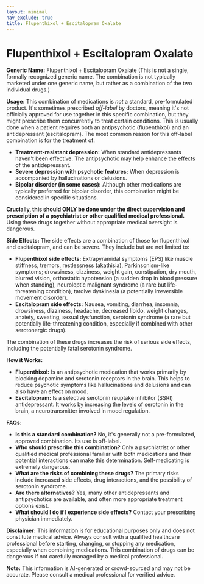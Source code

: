 ```yaml
---
layout: minimal
nav_exclude: true
title: Flupenthixol + Escitalopram Oxalate
---
```


# Flupenthixol + Escitalopram Oxalate

**Generic Name:** Flupenthixol + Escitalopram Oxalate (This is not a single, formally recognized generic name.  The combination is not typically marketed under one generic name, but rather as a combination of the two individual drugs.)


**Usage:** This combination of medications is *not* a standard, pre-formulated product.  It's sometimes prescribed *off-label* by doctors, meaning it's not officially approved for use together in this specific combination, but they might prescribe them concurrently to treat certain conditions.  This is usually done when a patient requires both an antipsychotic (flupenthixol) and an antidepressant (escitalopram).  The most common reason for this off-label combination is for the treatment of:

* **Treatment-resistant depression:** When standard antidepressants haven't been effective.  The antipsychotic may help enhance the effects of the antidepressant.
* **Severe depression with psychotic features:** When depression is accompanied by hallucinations or delusions.
* **Bipolar disorder (in some cases):** Although other medications are typically preferred for bipolar disorder, this combination might be considered in specific situations.

**Crucially, this should ONLY be done under the direct supervision and prescription of a psychiatrist or other qualified medical professional.**  Using these drugs together without appropriate medical oversight is dangerous.


**Side Effects:** The side effects are a combination of those for flupenthixol and escitalopram, and can be severe.  They include but are not limited to:

* **Flupenthixol side effects:**  Extrapyramidal symptoms (EPS) like muscle stiffness, tremors, restlessness (akathisia), Parkinsonism-like symptoms; drowsiness, dizziness, weight gain, constipation, dry mouth, blurred vision, orthostatic hypotension (a sudden drop in blood pressure when standing),  neuroleptic malignant syndrome (a rare but life-threatening condition),  tardive dyskinesia (a potentially irreversible movement disorder).
* **Escitalopram side effects:** Nausea, vomiting, diarrhea, insomnia, drowsiness, dizziness, headache, decreased libido, weight changes, anxiety, sweating, sexual dysfunction, serotonin syndrome (a rare but potentially life-threatening condition, especially if combined with other serotonergic drugs).

The combination of these drugs increases the risk of serious side effects, including the potentially fatal serotonin syndrome.


**How it Works:**

* **Flupenthixol:**  Is an antipsychotic medication that works primarily by blocking dopamine and serotonin receptors in the brain. This helps to reduce psychotic symptoms like hallucinations and delusions and can also have an effect on mood.
* **Escitalopram:** Is a selective serotonin reuptake inhibitor (SSRI) antidepressant.  It works by increasing the levels of serotonin in the brain, a neurotransmitter involved in mood regulation.


**FAQs:**

* **Is this a standard combination?** No, it's generally not a pre-formulated, approved combination.  Its use is off-label.
* **Who should prescribe this combination?** Only a psychiatrist or other qualified medical professional familiar with both medications and their potential interactions can make this determination.  Self-medicating is extremely dangerous.
* **What are the risks of combining these drugs?** The primary risks include increased side effects, drug interactions, and the possibility of serotonin syndrome.
* **Are there alternatives?** Yes, many other antidepressants and antipsychotics are available, and often more appropriate treatment options exist.
* **What should I do if I experience side effects?** Contact your prescribing physician immediately.


**Disclaimer:** This information is for educational purposes only and does not constitute medical advice.  Always consult with a qualified healthcare professional before starting, changing, or stopping any medication, especially when combining medications.  This combination of drugs can be dangerous if not carefully managed by a medical professional.


**Note:** This information is AI-generated or crowd-sourced and may not be accurate. Please consult a medical professional for verified advice.